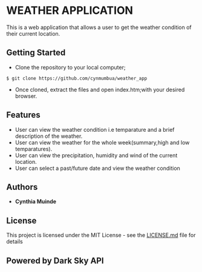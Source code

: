 # WEATHER APPLICATION

This is a web application that allows a user to get the weather condition of their current location.

## Getting Started

- Clone the repository to your local computer;

```
$ git clone https://github.com/cynmumbua/weather_app
```

- Once cloned, extract the files and open index.htm;with your desired browser.

## Features

- User can view the weather condition i.e temparature and a brief description of the weather.
- User can view the weather for the whole week(summary,high and low temparatures).
- User can view the precipitation, humidity and wind of the current location.
- User can select a past/future date and view the weather condition
## Authors

- **Cynthia Muinde**

## License

This project is licensed under the MIT License - see the [LICENSE.md](LICENSE.md) file for details

## Powered by Dark Sky API
